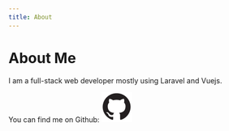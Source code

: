 ```yaml
---
title: About
---
```


# **About Me**

I am a full-stack web developer mostly using Laravel and Vuejs.

You can find me on Github:
[![](../src/assets/github.svg)](https://github.com/P-James)
